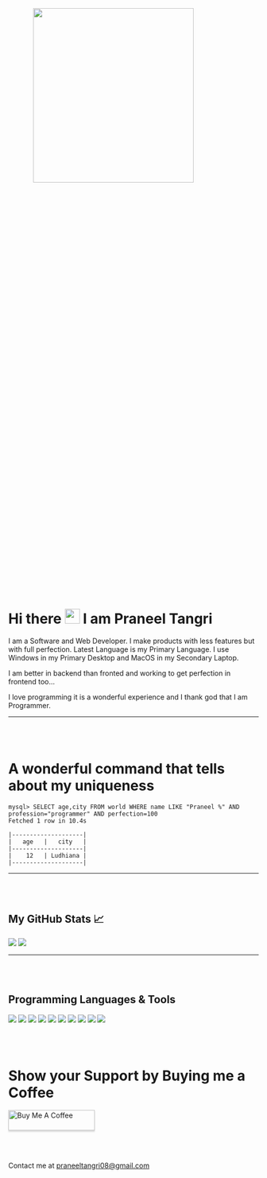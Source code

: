 <img src="master/banner.jpg" height="30%" width="80%" style="display:block;margin:0px auto;">

# Hi there <img src="https://raw.githubusercontent.com/MartinHeinz/MartinHeinz/master/wave.gif" width="30px"> I am Praneel Tangri
I am a Software and Web Developer. I make products with less features but with full perfection. Latest Language is my Primary Language. I use Windows in my Primary Desktop and MacOS in my Secondary Laptop.

I am better in backend than fronted and working to get perfection in frontend too...

I love programming it is a wonderful experience and I thank god that I am Programmer.

----

<br>
<br>

# A wonderful command that tells about my uniqueness
```
mysql> SELECT age,city FROM world WHERE name LIKE "Praneel %" AND profession="programmer" AND perfection=100
Fetched 1 row in 10.4s

|--------------------|
|   age   |   city   |
|--------------------|
|    12   | Ludhiana |
|--------------------|

```

----

<br>
<br>

## My GitHub Stats &#x1f4c8; #
<img src="https://github-readme-stats.vercel.app/api?username=PraneelTangri&show_icons=true&line_height=27&count_private=true&title_color=ffffff&text_color=c9cacc&icon_color=2bbc8a&bg_color=1d1f21"/>
<img src="https://github-readme-stats.vercel.app/api/top-langs/?username=PraneelTangri&hide=Makefile,html&title_color=ffffff&text_color=c9cacc&icon_color=2bbc8a&bg_color=1d1f21"/>

----

<br>
<br>

## Programming Languages & Tools #

![](https://img.shields.io/badge/OS-Windows-informational?style=flat&logo=windows&logoColor=white&color=2bbc8a)
![](https://img.shields.io/badge/Editor-VScode-informational?style=flat&logo=visual-studio-code&logoColor=white&color=2bbc8a)
![](https://img.shields.io/badge/Code-HTML5-informational?style=flat&logo=html5&logoColor=white&color=2bbc8a)
![](https://img.shields.io/badge/Code-CSS3-informational?style=flat&logo=css3&logoColor=white&color=2bbc8a)
![](https://img.shields.io/badge/Code-JavaScript-informational?style=flat&logo=javascript&logoColor=white&color=2bbc8a)
![](https://img.shields.io/badge/Code-Node.js-informational?style=flat&logo=Node.js&logoColor=white&color=2bbc8a)
![](https://img.shields.io/badge/Code-React-informational?style=flat&logo=react&logoColor=white&color=2bbc8a)
![](https://img.shields.io/badge/Code-Python-informational?style=flat&logo=python&logoColor=white&color=2bbc8a)
![](https://img.shields.io/badge/VersionControl-Git-informational?style=flat&logo=git&logoColor=white&color=2bbc8a)
![](https://img.shields.io/badge/MyStorage-Github-informational?style=flat&logo=github&logoColor=white&color=2bbc8a)

<br>
<br>

# Show your Support by Buying me a Coffee

<a href="https://www.buymeacoffee.com/PraneelTangri" target="_blank"><img src="https://www.buymeacoffee.com/assets/img/custom_images/orange_img.png" alt="Buy Me A Coffee" style="height: 41px !important;width: 174px !important;box-shadow: 0px 3px 2px 0px rgba(190, 190, 190, 0.5) !important;-webkit-box-shadow: 0px 3px 2px 0px rgba(190, 190, 190, 0.5) !important;" ></a>

<br>
<br>

Contact me at praneeltangri08@gmail.com
